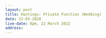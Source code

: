 ```yaml
---
layout: post
title: Hastings: Private Function (Wedding)
date: 22-03-2020
live-date: 8pm, 22 March 2022
address:
---
```

